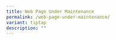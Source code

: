 ```yaml
---
title: Web Page Under Maintenance
permalink: /web-page-under-maintenance/
variant: tiptap
description: ""
---
```

